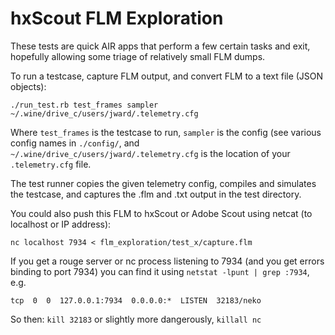 hxScout FLM Exploration
=======================

These tests are quick AIR apps that perform a few certain tasks and exit,
hopefully allowing some triage of relatively small FLM dumps.

To run a testcase, capture FLM output, and convert FLM to a text file (JSON objects):

    ./run_test.rb test_frames sampler ~/.wine/drive_c/users/jward/.telemetry.cfg

Where `test_frames` is the testcase to run, `sampler` is the config (see
various config names in `./config/`, and `~/.wine/drive_c/users/jward/.telemetry.cfg`
is the location of your `.telemetry.cfg` file.

The test runner copies the given telemetry config, compiles and simulates the
testcase, and captures the .flm and .txt output in the test directory.

You could also push this FLM to hxScout or Adobe Scout using netcat (to localhost or IP address):

    nc localhost 7934 < flm_exploration/test_x/capture.flm

If you get a rouge server or nc process listening to 7934 (and you get
errors binding to port 7934) you can find it using
`netstat -lpunt | grep :7934`, e.g.

    tcp  0  0  127.0.0.1:7934  0.0.0.0:*  LISTEN  32183/neko      

So then: `kill 32183` or slightly more dangerously, `killall nc`
